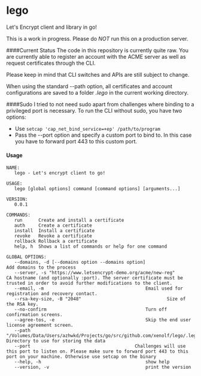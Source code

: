 # lego
Let's Encrypt client and library in go!

This is a work in progress. Please do *NOT* run this on a production server. 

####Current Status
The code in this repository is currently quite raw.
You are currently able to register an account with the ACME server as well as request certificates through the CLI.

Please keep in mind that CLI switches and APIs are still subject to change.

When using the standard --path option, all certificates and account configurations are saved to a folder *.lego* in the current working directory.

####Sudo
I tried to not need sudo apart from challenges where binding to a privileged port is necessary.
To run the CLI without sudo, you have two options:
- Use ```setcap 'cap_net_bind_service=+ep' /path/to/program```
- Pass the --port option and specify a custom port to bind to. In this case you have to forward port 443 to this custom port.

#### Usage

```
NAME:
   lego - Let's encrypt client to go!

USAGE:
   lego [global options] command [command options] [arguments...]

VERSION:
   0.0.1

COMMANDS:
   run		Create and install a certificate
   auth		Create a certificate
   install	Install a certificate
   revoke	Revoke a certificate
   rollback	Rollback a certificate
   help, h	Shows a list of commands or help for one command
   
GLOBAL OPTIONS:
   --domains, -d [--domains option --domains option]					Add domains to the process
   --server, -s "https://www.letsencrypt-demo.org/acme/new-reg"				CA hostname (and optionally :port). The server certificate must be trusted in order to avoid further modifications to the client.
   --email, -m 										Email used for registration and recovery contact.
   --rsa-key-size, -B "2048"								Size of the RSA key.
   --no-confirm										Turn off confirmation screens.
   --agree-tos, -e									Skip the end user license agreement screen.
   --path "/Volumes/Data/Users/azhwkd/Projects/go/src/github.com/xenolf/lego/.lego"	Directory to use for storing the data
   --port 										Challenges will use this port to listen on. Please make sure to forward port 443 to this port on your machine. Otherwise use setcap on the binary
   --help, -h										show help
   --version, -v									print the version
```
